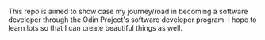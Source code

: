 This repo is aimed to show case my journey/road in becoming a software developer through the Odin Project's software developer program. I hope to learn lots so that I can create beautiful things as well.